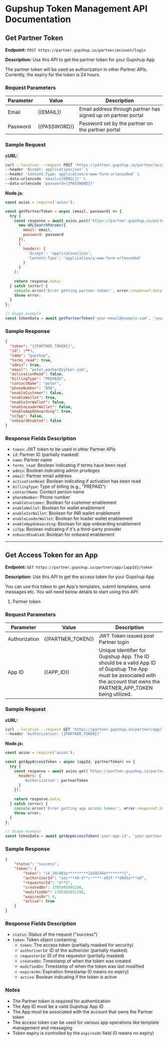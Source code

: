 # Gupshup Token Management API Documentation

## Get Partner Token

**Endpoint:** `POST https://partner.gupshup.io/partner/account/login`

**Description:** Use this API to get the partner token for your Gupshup App

The partner token will be used as authorization in other Partner APIs.
Currently, the expiry for the token is 24 hours.

### Request Parameters

| Parameter | Value | Description |
|-----------|-------|-------------|
| Email | {{EMAIL}} | Email address through partner has signed up on partner portal |
| Password | {{PASSWORD}} | Password set by the partner on the partner portal |

### Sample Request

**cURL:**
```bash
curl --location --request POST 'https://partner.gupshup.io/partner/account/login' \
--header 'Accept: application/json' \
--header 'Content-Type: application/x-www-form-urlencoded' \
--data-urlencode 'email={{EMAIL}}' \
--data-urlencode 'password={{PASSWORD}}'
```

**Node.js:**
```javascript
const axios = require('axios');

const getPartnerToken = async (email, password) => {
  try {
    const response = await axios.post('https://partner.gupshup.io/partner/account/login', 
      new URLSearchParams({
        email: email,
        password: password
      }), 
      {
        headers: {
          'Accept': 'application/json',
          'Content-Type': 'application/x-www-form-urlencoded'
        }
      }
    );
    
    return response.data;
  } catch (error) {
    console.error('Error getting partner token:', error.response?.data || error.message);
    throw error;
  }
};

// Usage example
const tokenData = await getPartnerToken('your-email@example.com', 'your-password');
```

### Sample Response

```json
{
  "token": "{{PARTNER_TOKEN}}",
  "id": 1**3,
  "name": "gupshup",
  "terms_read": true,
  "admin": true,
  "email": "peter.parker@zylker.com",
  "activationRead": false,
  "billingType": "PREPAID",
  "contactName": "peter",
  "phoneNumber": "898",
  "enableCustomer": false,
  "enableWallet": true,
  "enableInrWallet": false,
  "enableLoaderWallet": false,
  "enableAppOnboarding": true,
  "isTpp": false,
  "onboardEnabled": false
}
```

### Response Fields Description

- `token`: JWT token to be used in other Partner APIs
- `id`: Partner ID (partially masked)
- `name`: Partner name
- `terms_read`: Boolean indicating if terms have been read
- `admin`: Boolean indicating admin privileges
- `email`: Partner email address
- `activationRead`: Boolean indicating if activation has been read
- `billingType`: Type of billing (e.g., "PREPAID")
- `contactName`: Contact person name
- `phoneNumber`: Phone number
- `enableCustomer`: Boolean for customer enablement
- `enableWallet`: Boolean for wallet enablement
- `enableInrWallet`: Boolean for INR wallet enablement
- `enableLoaderWallet`: Boolean for loader wallet enablement
- `enableAppOnboarding`: Boolean for app onboarding enablement
- `isTpp`: Boolean indicating if it's a third-party provider
- `onboardEnabled`: Boolean for onboard enablement

---

## Get Access Token for an App

**Endpoint:** `GET https://partner.gupshup.io/partner/app/{appId}/token`

**Description:** Use this API to get the access token for your Gupshup App

You can use this token to get App's templates, submit templates, send messages etc. You will need below details to start using this API:

1. Partner token

### Request Parameters

| Parameter | Value | Description |
|-----------|-------|-------------|
| Authorization | {{PARTNER_TOKEN}} | JWT Token issued post Partner login |
| App ID | {{APP_ID}} | Unique Identifier for Gupshup App. The ID should be a valid App ID of Gupshup The App must be associated with the account that owns the PARTNER_APP_TOKEN being utilized. |

### Sample Request

**cURL:**
```bash
curl --location --request GET 'https://partner.gupshup.io/partner/app/{{APP_ID}}/token/' \
--header 'Authorization: {{PARTNER_TOKEN}}'
```

**Node.js:**
```javascript
const axios = require('axios');

const getAppAccessToken = async (appId, partnerToken) => {
  try {
    const response = await axios.get(`https://partner.gupshup.io/partner/app/${appId}/token/`, {
      headers: {
        'Authorization': partnerToken
      }
    });
    
    return response.data;
  } catch (error) {
    console.error('Error getting app access token:', error.response?.data || error.message);
    throw error;
  }
};

// Usage example
const tokenData = await getAppAccessToken('your-app-id', 'your-partner-token');
```

### Sample Response

```json
{
    "status": "success",
    "token": {
        "token": "sk_20c901e*********2a592484********1",
        "authoriserId": "aac***e8-d**c-****-a93f-**d6d5a***e8",
        "requestorId": "4**2",
        "createdOn": 1705905891100,
        "modifiedOn": 1705905891100,
        "expiresOn": 0,
        "active": true
    }
}
```

### Response Fields Description

- `status`: Status of the request ("success")
- `token`: Token object containing:
  - `token`: The access token (partially masked for security)
  - `authoriserId`: ID of the authorizer (partially masked)
  - `requestorId`: ID of the requestor (partially masked)
  - `createdOn`: Timestamp of when the token was created
  - `modifiedOn`: Timestamp of when the token was last modified
  - `expiresOn`: Expiration timestamp (0 means no expiry)
  - `active`: Boolean indicating if the token is active

### Notes

- The Partner token is required for authentication
- The App ID must be a valid Gupshup App ID
- The App must be associated with the account that owns the Partner token
- The access token can be used for various app operations like template management and messaging
- Token expiry is controlled by the `expiresOn` field (0 means no expiry)